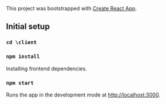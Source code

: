This project was bootstrapped with [Create React App](https://github.com/facebook/create-react-app).

## Initial setup

### `cd \client` 
 
### `npm install`
Installing frontend dependencies.

### `npm start`
Runs the app in the development mode at [http://localhost:3000](http://localhost:3000).
